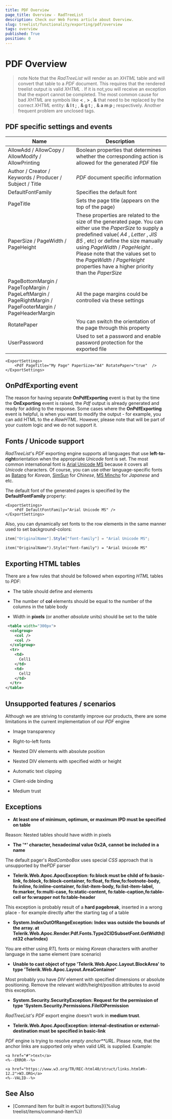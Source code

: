 ```yaml
---
title: PDF Overview
page_title: Overview - RadTreeList
description: Check our Web Forms article about Overview.
slug: treelist/functionality/exporting/pdf/overview
tags: overview
published: True
position: 0
---
```


# PDF Overview



>note Note that the *RadTreeList* will render as an *XHTML* table and will convert that table to a *PDF* document. This requires that the rendered treelist output is valid *XHTML* . If it is not,you will receive an exception that the export cannot be completed.
>The most common cause for bad *XHTML* are symbols like **<** , **>** , **&** that need to be replaced by the correct *XHTML* entity: **& l t ;** , **& g t ;** , **& a m p ;** respectively. Another frequent problem are unclosed tags.
>


## PDF specific settings and events


| Name | Description |
| ------ | ------ |
|AllowAdd / AllowCopy / AllowModify / AllowPrinting|Boolean properties that determines whether the corresponding action is allowed for the generated *PDF* file|
|Author / Creator / Keywords / Producer / Subject / Title| *PDF* document specific information|
|DefaultFontFamily|Specifies the default font|
|PageTitle|Sets the page title (appears on the top of the page)|
|PaperSize / PageWidth / PageHeight|These properties are related to the size of the generated page. You can either use the *PaperSize* to supply a predefined value( *A4* , *Letter* , *JIS B5* , etc) or define the size manually using *PageWidth* / *PageHeight* . Please note that the values set to the *PageWidth* / *PageHeight* properties have a higher priority than the *PaperSize* |
|PageBottomMargin / PageTopMargin / PageLeftMargin / PageRightMargin / PageFooterMargin / PageHeaderMargin|All the page margins could be controlled via these settings|
|RotatePaper|You can switch the orientation of the page through this property|
|UserPassword|Used to set a password and enable password protection for the exported file|

````ASPNET
<ExportSettings>
	<Pdf PageTitle="My Page" PaperSize="A4" RotatePaper="true"  />
</ExportSettings>
````



## OnPdfExporting event

The reason for having separate **OnPdfExporting** event is that by the time the **OnExporting** event is raised, the *Pdf* output is already generated and ready for adding to the response. Some cases where the **OnPdfExporting** event is helpful, is when you want to modify the output - for example, you can add HTML to the *e.RawHTML*. However, please note that will be part of your custom logic and we do not support it.

## Fonts / Unicode support

*RadTreeList*'s *PDF* exporting engine supports all languages that use **left-to-right**orientation when the appropriate *Unicode* font is set. The most common international font is [Arial Unicode MS](http://support.microsoft.com/kb/287247) because it covers all *Unicode* characters. Of course, you can use other language-specific fonts as [Batang](http://www.ascenderfonts.com/font/batang-korean.aspx) for *Korean*, [SimSun](http://www.ascenderfonts.com/font/simsun-simplified-chinese.aspx) for *Chinese*, [MS Mincho](http://www.ascenderfonts.com/font/ms-mincho-japanese.aspx) for *Japanese* and etc.

The default font of the generated pages is specified by the **DefaultFontFamily** property:

````ASPNET
<ExportSettings>
	<Pdf DefaultFontFamily="Arial Unicode MS" />
</ExportSettings>  
````



Also, you can dynamically set fonts to the row elements in the same manner used to set background-colors:



````C#
item["OriginalName"].Style["font-family"] = "Arial Unicode MS";
````
````VB.NET
item("OriginalName").Style("font-family") = "Arial Unicode MS"
````


## Exporting HTML tables

There are a few rules that should be followed when exporting *HTML* tables to *PDF*:

* The table should define **<colgroup>** and **<col>** elements

* The number of **col** elements should be equal to the number of the columns in the table body

* Width in **pixels** (or another *absolute* units) should be set to the table

````XML
 <table width="300px">
  <colgroup>
	<col />
	<col />
  </colgroup>
  <tr>
	<td>
	  Cell1
	</td>
	<td>
	  Cell2
	</td>
  </tr>
</table>
````



## Unsupported features / scenarios

Although we are striving to constantly improve our products, there are some limitations in the current implementation of our *PDF* engine

* Image transparency

* Right-to-left fonts

* Nested DIV elements with absolute position

* Nested DIV elements with specified width or height

* Automatic text clipping

* Client-side binding

* Medium trust

## Exceptions

* **At least one of minimum, optimum, or maximum IPD must be specified on table**

Reason: Nested tables should have width in pixels

* **The '*' character, hexadecimal value 0x2A, cannot be included in a name**

The default pager's *RadComboBox* uses special *CSS* approach that is unsupported by the*PDF* parser

* **Telerik.Web.Apoc.ApocException: fo:block must be child of fo:basic-link, fo:block, fo:block-container, fo:float, fo:flow,fo:footnote-body, fo:inline, fo:inline-container, fo:list-item-body, fo:list-item-label, fo:marker, fo:multi-case, fo:static-content, fo:table-caption,fo:table-cell or fo:wrapper not fo:table-header**

This exception is probably result of a **hard pagebreak**, inserted in a wrong place - for example directly after the starting tag of a table

* **System.IndexOutOfRangeException: Index was outside the bounds of the array. at Telerik.Web.Apoc.Render.Pdf.Fonts.Type2CIDSubsetFont.GetWidth(Int32 charIndex)**

You are either using *RTL* fonts or mixing *Korean* characters with another language in the same element (rare scenario)

* **Unable to cast object of type 'Telerik.Web.Apoc.Layout.BlockArea' to type 'Telerik.Web.Apoc.Layout.AreaContainer'**

Most probably you have *DIV* element with specified dimensions or absolute positioning. Remove the relevant width/height/position attributes to avoid this exception.

* **System.Security.SecurityException: Request for the permission of type 'System.Security.Permissions.FileIOPermission**

*RadTreeList's PDF* export engine doesn't work in **medium trust**.

* **Telerik.Web.Apoc.ApocException: internal-destination or external-destination must be specified in basic-link**

*PDF* engine is trying to resolve *empty anchor**URL*. Please note, that the anchor links are supported only when valid *URL* is supplied. Example:

````ASPNET
<a href="#">text</a>
<%--ERROR--%>

<a href="https://www.w3.org/TR/REC-html40/struct/links.html#h-12.2">W3.ORG</a>
<%--VALID--%>
````

## See Also

 * [Command Item for built in export buttons]({%slug treelist/items/command-item%})

